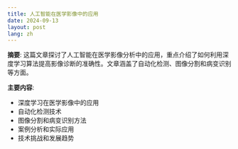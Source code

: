 ```yaml
---
title: 人工智能在医学影像中的应用
date: 2024-09-13
layout: post
lang: zh
---
```


**摘要**:
这篇文章探讨了人工智能在医学影像分析中的应用，重点介绍了如何利用深度学习算法提高影像诊断的准确性。文章涵盖了自动化检测、图像分割和病变识别等方面。

**主要内容**:
- 深度学习在医学影像中的应用
- 自动化检测技术
- 图像分割和病变识别方法
- 案例分析和实际应用
- 技术挑战和发展趋势
